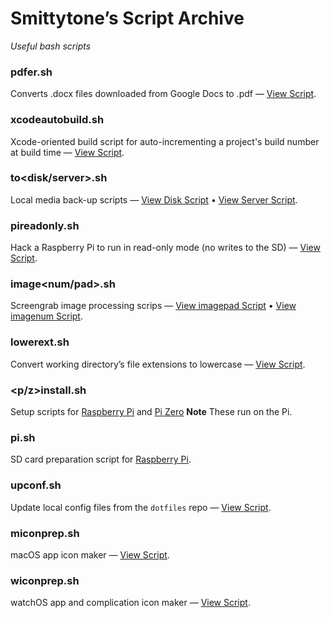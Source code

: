 # Smittytone’s Script Archive #

*Useful bash scripts*

### pdfer.sh ###

Converts .docx files downloaded from Google Docs to .pdf &mdash; [View Script](pdfer.sh).

### xcodeautobuild.sh ###

Xcode-oriented build script for auto-incrementing a project's build number at build time &mdash; [View Script](xcodeautobuild.sh).

### to&lt;disk/server&gt;.sh ###

Local media back-up scripts &mdash; [View Disk Script](todisk.sh) &bull; [View Server Script](toserver.sh).

### pireadonly.sh ###

Hack a Raspberry Pi to run in read-only mode (no writes to the SD) &mdash; [View Script](pireadonly.sh).

### image&lt;num/pad&gt;.sh ###

Screengrab image processing scrips &mdash; [View imagepad Script](imagepad.sh) &bull; [View imagenum Script](imagenum.sh).

### lowerext.sh ###

Convert working directory’s file extensions to lowercase &mdash; [View Script](lowerext.sh).

### &lt;p/z&gt;install.sh ###

Setup scripts for [Raspberry Pi](pinstall.sh) and [Pi Zero](zinstall.sh) **Note** These run on the Pi.

### pi.sh ###

SD card preparation script for [Raspberry Pi](pi.sh).

### upconf.sh ###

Update local config files from the `dotfiles` repo &mdash; [View Script](upconf.sh).

### miconprep.sh ###

macOS app icon maker &mdash; [View Script](miconprep.sh).

### wiconprep.sh ###

watchOS app and complication icon maker &mdash; [View Script](wiconprep.sh).